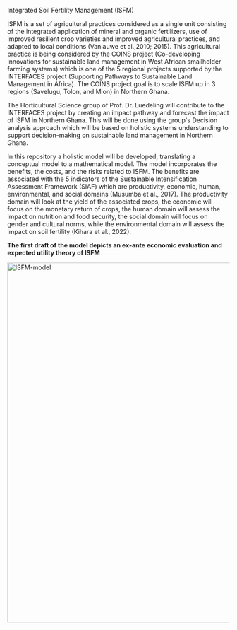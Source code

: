 Integrated Soil Fertility Management (ISFM) 

ISFM is a set of agricultural practices considered as a single unit consisting of the integrated application of mineral and organic fertilizers, use of improved resilient crop varieties and improved agricultural practices, and adapted to local conditions (Vanlauwe et al.,2010; 2015). This agricultural practice is being considered by the COINS project (Co-developing innovations for sustainable land management in West African smallholder farming systems) which is one of the 5 regional projects supported by the INTERFACES project (Supporting Pathways to Sustainable Land Management in Africa). The COINS project goal is to scale ISFM up in 3 regions (Savelugu, Tolon, and Mion) in Northern Ghana.

The Horticultural Science group of Prof. Dr. Luedeling will contribute to the INTERFACES project by creating an impact pathway and forecast the impact of ISFM in Northern Ghana. This will be done using the group's Decision analysis approach which will be based on holistic systems understanding to support decision-making on sustainable land management in Northern Ghana.

In this repository a holistic model will be developed, translating a conceptual model to a mathematical model. The model incorporates the benefits, the costs, and the risks related to ISFM. The benefits are associated with the 5 indicators of the Sustainable Intensification Assessment Framework (SIAF) which are productivity, economic, human, environmental, and social domains (Musumba et al., 2017). The productivity domain will look at the yield of the associated crops, the economic will focus on the monetary return of crops, the human domain will assess the impact on nutrition and food security, the social domain will focus on gender and cultural norms, while the environmental domain will assess the impact on soil fertility (Kihara et al., 2022).

**The first draft of the model depicts an ex-ante economic evaluation and expected utility theory of ISFM**

<img width="814" alt="ISFM-model" src="https://github.com/Dorcas-Sang/ISFM-INTERFACES/assets/129223674/aad7fb97-1b4f-4d59-82b5-e6c1acc91f5f">



